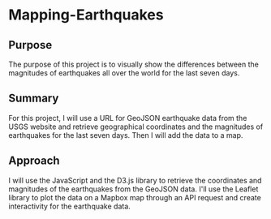 # Mapping-Earthquakes

## Purpose

The purpose of this project is to visually show the differences between the magnitudes of earthquakes all over the world for the last seven days.

## Summary

For this project, I will use a URL for GeoJSON earthquake data from the USGS website and retrieve geographical coordinates and the magnitudes of earthquakes for the last seven days. Then I will add the data to a map.

## Approach

I will use the JavaScript and the D3.js library to retrieve the coordinates and magnitudes of the earthquakes from the GeoJSON data. I'll use the Leaflet library to plot the data on a Mapbox map through an API request and create interactivity for the earthquake data.

